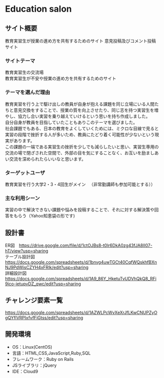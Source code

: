 # Education salon

## サイト概要
教育実習生が授業の進め方を共有するためのサイト
意見投稿及びコメント投稿サイト

### サイトテーマ
教育実習生の交流場  
教育実習生が不安や授業の進め方を共有するためのサイト  

### テーマを選んだ理由
教育実習を行う上で駆け出しの教員が自身が抱える課題を同じ立場にいる人間たちと意見交換をすることで、授業の質を向上させたり、同じ志を持つ実習生を増やし、協力し合い実習を乗り越えていけるという思いを持ち作成しました。  
自分自身が教員を目指していたこともありこのテーマを選びました。  
社会課題でもある、日本の教育をよくしていくためには、ミクロな目線で見ると実習の段階で挫折する人が多いため、教員にたどり着く可能性が少ないという現実があります。  
この課題の一端である実習生の挫折を少しでも減らしたいと思い、実習生専用の交流の場で閉ざされた空間で、外部の目を気にすることなく、お互いを励ましあい交流を深められたらいいなと思います。

### ターゲットユーザ
教育実習を行う大学2・3・4回生がメイン
　（非常勤講師も参加可能とする））

### 主な利用シーン
実習の中で解決できない課題や悩みを投稿することで、それに対する解決策や回答をもらう（Yahoo知恵袋の形です)  

## 設計書
ER図　https://drive.google.com/file/d/1ctOJBs8-t0lr6DkA0zg43fJA8II07-hT/view?usp=sharing  
テーブル設計図　https://docs.google.com/spreadsheets/d/1bnvg4uwTGCt40CqfWQskhfBXnNJ9PdWisCZYH4xFRlk/edit?usp=sharing  
詳細設計図　https://docs.google.com/spreadsheets/d/1A9_86Y_HketuTvUDVhQkQ8_RFi9ico-ietupvDZ_qwc/edit?usp=sharing

## チャレンジ要素一覧
https://docs.google.com/spreadsheets/d/1AZWLPcWvXeXrJfLKwCNUPZyOgQYflVRPIxfvfFiGtss/edit?usp=sharing

## 開発環境
- OS：Linux(CentOS)
- 言語：HTML,CSS,JavaScript,Ruby,SQL
- フレームワーク：Ruby on Rails
- JSライブラリ：jQuery
- IDE：Cloud9

